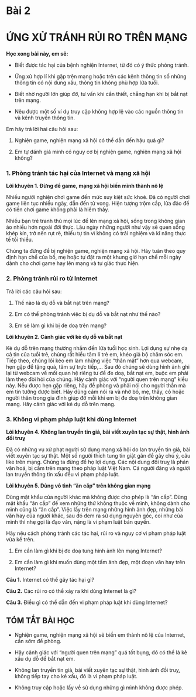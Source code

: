 # Bài 2
# ỨNG XỬ TRÁNH RỦI RO TRÊN MẠNG

**Học xong bài này, em sẽ:**

* Biết được tác hại của bệnh nghiện Internet, từ đó có ý thức phòng tránh.

* Ứng xử hợp lí khi gặp trên mạng hoặc trên các kênh thông tin số những thông tin có nội dung xấu, thông tin không phù hợp lứa tuổi.

* Biết nhờ người lớn giúp đỡ, tư vấn khi cần thiết, chẳng hạn khi bị bắt nạt trên mạng.

* Nêu được một số ví dụ truy cập không hợp lệ vào các nguồn thông tin và kênh truyền thông tin.


Em hãy trả lời hai câu hỏi sau:
1) Nghiện game, nghiện mạng xã hội có thể dẫn đến hậu quả gì?

2) Em tự đánh giá mình có nguy cơ bị nghiện game, nghiện mạng xã hội không?

### 1. Phòng tránh tác hại của Internet và mạng xã hội

**Lời khuyên 1. Đừng để game, mạng xã hội biến mình thành nô lệ**

Nhiều người nghiện chơi game đến mức suy kiệt sức khoẻ. Đã có người chơi game liên tục nhiều ngày, dẫn đến tử vong. Hiện tượng trộm cắp, lừa đảo để có tiền chơi game không phải là hiếm thấy.

Nhiều bạn trẻ tranh thủ mọi lúc để lên mạng xã hội, sống trong không gian ảo nhiều hơn ngoài đời thực. Lâu ngày những người như vậy sẽ quen sống khép kín, trở nên rụt rè, thiếu tự tin vì không có trải nghiệm và kĩ năng thực tế tối thiểu.

Chúng ta đừng để bị nghiện game, nghiện mạng xã hội. Hãy tuân theo quy định hạn chế của bố, mẹ hoặc tự đặt ra một khung giờ hạn chế mỗi ngày dành cho chơi game hay lên mạng và tự giác thực hiện.

### 2. Phòng tránh rủi ro từ Internet

Trả lời các câu hỏi sau:
1) Thế nào là dụ dỗ và bắt nạt trên mạng?

2) Em có thể phòng tránh việc bị dụ dỗ và bắt nạt như thế nào?

3) Em sẽ làm gì khi bị đe doạ trên mạng?

**Lời khuyên 2. Cảnh giác với kẻ dụ dỗ và bắt nạt**

Kẻ dụ dỗ trên mạng thường nhắm đến lứa tuổi học sinh. Lợi dụng sự nhẹ dạ cả tin của tuổi trẻ, chúng rất hiểu tâm lí trẻ em, khéo giả bộ chăm sóc em. Tiếp theo, chúng lôi kéo em làm những việc “thân mật” hơn qua webcam, hẹn gặp để tặng quà, tâm sự trực tiếp,... Sau đó chúng sẽ dùng hình ảnh ghi lại từ webcam về mối quan hệ riêng tư để đe doạ, bắt nạt em, buộc em phải làm theo đòi hỏi của chúng. Hãy cảnh giác với “người quen trên mạng” kiểu này. Nếu được hẹn gặp riêng, hãy đề phòng và phải nói cho người thân mà em tin tưởng được biết. Hãy dũng cảm nói ra và nhờ bố, mẹ, thầy, cô hoặc người thân trong gia đình giúp đỡ mỗi khi em bị đe doạ trên không gian mạng. Hãy cảnh giác với kẻ dụ dỗ trên mạng.

### 3. Không vi phạm pháp luật khi dùng Internet

**Lời khuyên 4. Không lan truyền tin giả, bài viết xuyên tạc sự thật, hình ảnh đồi truỵ**

Đã có những vụ xử phạt người sử dụng mạng xã hội do lan truyền tin giả, bài viết xuyên tạc sự thật. Một số người thích tung tin giật gân để gây chú ý, câu like trên mạng. Chúng ta đừng để họ lợi dụng. Các nội dung đồi truỵ là phản văn hoá, bị cấm trên mạng theo pháp luật Việt Nam. Cá người đăng và người lan truyền thông tin xấu đều vi phạm pháp luật.

**Lời khuyên 5. Dùng vô tình “ăn cắp” trên không gian mạng**

Dùng mật khẩu của người khác mà không được cho phép là “ăn cắp”. Dùng mật khẩu “ăn cắp” để xem những thứ không thuộc về mình, không dành cho mình cũng là “ăn cắp”. Việc lấy trên mạng những hình ảnh đẹp, những bài văn hay của người khác, sau đó đem ra sử dụng nguyên gốc, coi như của mình thì nhẹ gọi là đạo văn, nặng là vi phạm luật bản quyền.

Hãy nêu cách phòng tránh các tác hại, rủi ro và nguy cơ vi phạm pháp luật vừa kể trên.

1) Em cần làm gì khi bị đe doạ tung hình ảnh lên mạng Internet?

2) Em cần làm gì khi muốn dùng một tấm ảnh đẹp, một đoạn văn hay trên Internet?

**Câu 1.** Internet có thể gây tác hại gì?

**Câu 2.** Các rủi ro có thể xảy ra khi dùng Internet là gì?

**Câu 3.** Điều gì có thể dẫn đến vi phạm pháp luật khi dùng Internet?

## TÓM TẮT BÀI HỌC

* Nghiện game, nghiện mạng xã hội sẽ biến em thành nô lệ của Internet, cần sớm đề phòng.

* Hãy cảnh giác với “người quen trên mạng” quá tốt bụng, đó có thể là kẻ xấu dụ dỗ để bắt nạt em.

* Không lan truyền tin giả, bài viết xuyên tạc sự thật, hình ảnh đồi truỵ, không tiếp tay cho kẻ xấu, đó là vi phạm pháp luật.

* Không truy cập hoặc lấy về sử dụng những gì mình không được phép.
